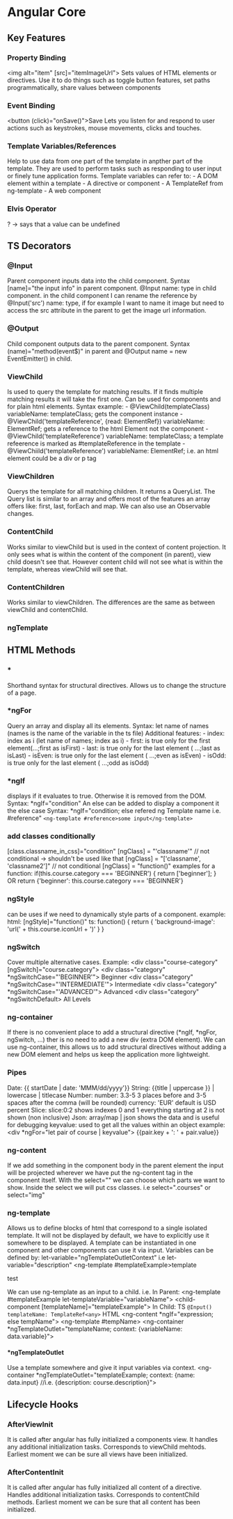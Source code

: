 # Angular Core

## Key Features

### Property Binding
<img alt="item" [src]="itemImageUrl">
Sets values of HTML elements or directives. Use it to do things such as toggle button features, set paths programmatically, share values between components

### Event Binding
<button (click)="onSave()">Save</button>
Lets you listen for and respond to user actions such as keystrokes, mouse movements, clicks and touches.

### Template Variables/References
Help to use data from one part of the template in anpther part of the template. They are used to perform tasks such as responding to user input or finely tune application forms.
Template variables can refer to: 
    - A DOM element within a template
    - A directive or component
    - A TemplateRef from ng-template
    - A web component

### Elvis Operator
? -> says that a value can be undefined

## TS Decorators
### @Input
Parent component inputs data into the child component.
Syntax [name]="the input info" in parent component. @Input name: type in child component.
in the child component I can rename the reference by @Input('src') name: type, if for example I want to name it image but need to access the src attribute in the parent to get the image url information.

### @Output
Child component outputs data to the parent component. 
Syntax (name)="method(event$)" in parent and @Output name = new EventEmitter<type>() in child. 

### ViewChild
Is used to query the template for matching results.
If it finds multiple matching results it will take the first one.
Can be used for components and for plain html elements.
Syntax example: 
    - @ViewChild(templateClass) variableName: templateClass; gets the component instance
    - @ViewChild('templateReference', {read: ElementRef}) variableName: ElementRef; gets a reference to the html Element not the component
    - @ViewChild('templateReference') variableName: templateClass; a template refeerence is marked as #templateReference in the template
    - @ViewChiild('templateReference') variableName: ElementRef; i.e. an html element could be a div or p tag

### ViewChildren
Querys the template for all matching children. 
It returns a QueryList. 
The Query list is similar to an array and offers most of the features an array offers like: first, last, forEach and map.
We can also use an Observable changes.

### ContentChild
Works similar to viewChild but is used in the context of content projection. 
It only sees what is within the content of the component (in parent), view child doesn't see that. However content child will not see what is within the template, whereas viewChild will see that. 

### ContentChildren
Works similar to viewChildren. The differences are the same as between viewChild and contentChild.

### ngTemplate

## HTML Methods
### *
Shorthand syntax for structural directives.
Allows us to change the structure of a page.

### *ngFor
Query an array and display all its elements.
Syntax: let name of names (names is the name of the variable in the ts file)
Additional features: 
    - index: index as i (let name of names; index as i)
    - first: is true only for the first element(...;first as isFirst)
    - last: is true only for the last element ( ...;last as isLast)
    - isEven: is true only for the last element ( ...;even as isEven)
    - isOdd: is true only for the last element ( ...;odd as isOdd)

### *ngIf
displays if it evaluates to true. Otherwise it is removed from the DOM.
Syntax: *ngIf="condition"
An else can be added to display a component it the else case
Syntax: *ngIf="condition; else refered ng Template name i.e. #reference"
`<ng-template #reference>some input</ng-template>`

### add classes conditionally
[class.classname_in_css]="condition"
[ngClass] = "'classname'" // not conditional -> shouldn't be used like that
[ngClass] = "['classname', 'classname2']" // not conditional
[ngClass] = "function()"
examples for a function: 
    if(this.course.category === 'BEGINNER') {
        return ['beginner'];
        }
    OR
    return {'beginner': this.course.category === 'BEGINNER'}

### ngStyle
can be uses if we need to dynamically style parts of a component.
example: 
html: 
    [ngStyle]="function()"
ts: 
    function() {
        return {
            'background-image': 'url(' + this.course.iconUrl + ')'
        }
    }

### ngSwitch
Cover multiple alternative cases. 
Example: 
    <div class="course-category" [ngSwitch]="course.category">
        <div class="category" *ngSwitchCase="'BEGINNER'"> Beginner </div>
        <div class="category" *ngSwitchCase="'INTERMEDIATE'"> Intermediate </div>
        <div class="category" *ngSwitchCase="'ADVANCED'"> Advanced </div>
        <div class="category" *ngSwitchDefault> All Levels </div>
    </div>

### ng-container
If there is no convenient place to add a structural directive (*ngIf, *ngFor, ngSwitch, ...) ther is no need to add
a new div (extra DOM element). We can use ng-container, this allows us to add structural directives without adding
a new DOM element and helps us keep the application more lightweight.

### Pipes
Date: {{ startDate | date: 'MMM/dd/yyyy'}}
String: {{title | uppercase }} | lowercase | titlecase 
Number: number: 3.3-5 3 places before and 3-5 spaces after the comma (will be rounded)
        currency: 'EUR' default is USD
        percent
Slice: slice:0:2 shows indexes 0 and 1 everything starting at 2 is not shown (non inclusive)
Json: array/map | json shows the data and is useful for debugging
keyvalue: used to get all the values within an object example: 
    <div *ngFor="let pair of course | keyvalue"> 
        {{pair.key + ': ' + pair.value}}
    </div>

### ng-content
If we add something in the component body in the parent element the input will be projected wherever we have put the ng-content tag in the component itself. 
With the select="" we can choose which parts we want to show. Inside the select we will put css classes. i.e select=".courses" or select="img"

### ng-template
Allows us to define blocks of html that correspond to a single isolated template.
It will not be displayed by default, we have to explicitly use it somewhere to be displayed.
A template can be instantiated in one component and other components can use it via input.
Variables can be defined by: let-variable="ngTemplateOutletContext" i.e let-variable="description"
<ng-template #templateExample>template</ng-template>
<div *ngIf="expression; else templateExample">test</div>

We can use ng-template as an input to a child. 
i.e. 
In Parent:
<ng-template #templateExample let-templateVariable="variableName">
<child-component [templateName]="templateExample"></child-component>
In Child:
TS
`@Input() templateName: TemplateRef<any>`
HTML
<ng-content *ngIf="expression; else tempName"></ng-content>
<ng-template #tempName>
    <ng-container *ngTemplateOutlet="templateName; context: {variableName: data.variable}"></ng-container>
</ng-template>

#### *ngTemplateOutlet
Use a template somewhere and give it input variables via context.
<ng-container *ngTemplateOutlet="templateExample; context: {name: data.input} //i.e. {description: course.description}"></ng-container>

## Lifecycle Hooks

### AfterViewInit
It is called after angular has fully initialized a components view. It handles any additional initialization tasks. 
Corresponds to viewChild mehtods. Earliest moment we can be sure all views have been initialized.

### AfterContentInit
It is called after angular has fully initialized all content of a directive. Handles additional initialization tasks.
Corresponds to contentChild methods. Earliest moment we can be sure that all content has been initialized.
